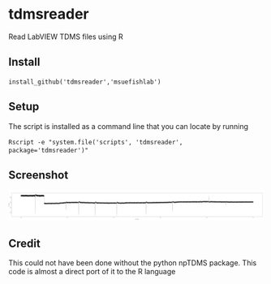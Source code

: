 # tdmsreader


Read LabVIEW TDMS files using R


## Install

    install_github('tdmsreader','msuefishlab')

## Setup

The script is installed as a command line that you can locate by running

    Rscript -e "system.file('scripts', 'tdmsreader', package='tdmsreader')"

## Screenshot

![](img/test.png)


## Credit

This could not have been done without the python npTDMS package. This code is almost a direct port of it to the R language

